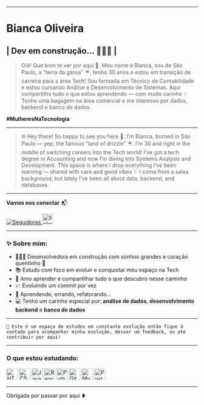 
---
#  Bianca Oliveira 

## **| Dev em construção...  👩🏻‍💻  |**



>Oiê! Que bom te ver por aqui 💜. Meu nome é Bianca, sou de São Paulo, a "terra da garoa" ☔, tenho 30 anos e estou em transição de carreira para a área Tech!
Sou formada em Técnico de Contabilidade e estou cursando Análise e Desenvolvimento de Sistemas.
Aqui compartilho tudo o que estou aprendendo — com muito carinho ✨
Tenho uma bagagem na área comercial e me interesso por dados, backend e banco de dados.

**\#MulheresNaTecnologia**

---

>🌐 Hey there! So happy to see you here 💜. 
I’m Bianca, borned in São Paulo — yep, the famous “land of drizzle” ☔. I’m 30 and right in the middle of switching careers into the Tech world!
I’ve got a tech degree in Accounting and now I’m diving into Systems Analysis and Development.
This space is where I drop everything I’ve been learning — shared with care and good vibes ✨
I come from a sales background, but lately I’ve been all about data, backend, and databases.

---

**Vamos nos conectar** 📬
<p align="left">
    <a href="https://github.com/bia-kono?tab=followers">
        <img 
            alt="Seguidores" 
            title="Me siga no GitHub 💻" 
            src="https://custom-icon-badges.demolab.com/github/followers/bia-kono?color=FF69B4&labelColor=FFB6C1&style=for-the-badge&logo=github&label=Seguidores&logoColor=white"
        />
    </a>
    <a href="https://www.linkedin.com/in/bianca-d-oliveira/">
        <img 
            src="https://img.shields.io/static/v1?message=LinkedIn&logo=linkedin&label=&color=0077B5&logoColor=white&labelColor=&style=for-the-badge" height="28" alt="linkedin logo" 
        />
    </a>
</p>

---

### ✨ Sobre mim:

- 👩🏻‍💻 Desenvolvedora em construção com sonhos grandes e coração quentinho 💜  
- 📚 Estudo com foco em evoluir e conquistar meu espaço na Tech  
- 🧠 Amo aprender e compartilhar tudo o que descubro nesse caminho 
- 📈 Evoluindo um commit por vez 
- 🫧 Aprendendo, errando, refatorando… 
- 💻 Tenho um carinho especial por: **análise de dados**, **desenvolvimento backend** e **banco de dados**  


---

```
🔗 Este é um espaço de estudos em constante evolução então fique à vontade para acompanhar minha evolução, deixar um feedback, ou até contribuir por aqui!
```

---

### O que estou estudando:

<img align="left" alt="HTML" title="HTML" width="30px" src="https://cdn.jsdelivr.net/gh/devicons/devicon@latest/icons/html5/html5-original.svg" />
<img align="left" alt="CSS" title="CSS" width="30px" src="https://cdn.jsdelivr.net/gh/devicons/devicon@latest/icons/css3/css3-original.svg" />
<img align="left" alt="Java" title="Java" width="30px" src="https://cdn.jsdelivr.net/gh/devicons/devicon/icons/java/java-original.svg" />
<img align="left" alt="React" title="React" width="30px" src="https://cdn.jsdelivr.net/gh/devicons/devicon@latest/icons/react/react-original.svg" />
<img align="left" alt="Python" title="Python" width="30px" src="https://cdn.jsdelivr.net/gh/devicons/devicon@latest/icons/python/python-original.svg" />
<img align="left" alt="Git" title="Git" width="30px" src="https://cdn.jsdelivr.net/gh/devicons/devicon@latest/icons/git/git-original.svg" />
<img align="left" alt="MySQL" title="MySQL" width="30px" src="https://cdn.jsdelivr.net/gh/devicons/devicon/icons/mysql/mysql-original.svg" />
<img align="left" alt="PostGreSQL" title="PostGreSQL" width="30px" src="https://cdn.jsdelivr.net/gh/devicons/devicon/icons/postgresql/postgresql-original.svg" />

<br/>
<br/>

---
Obrigada por passar por aqui ❥

